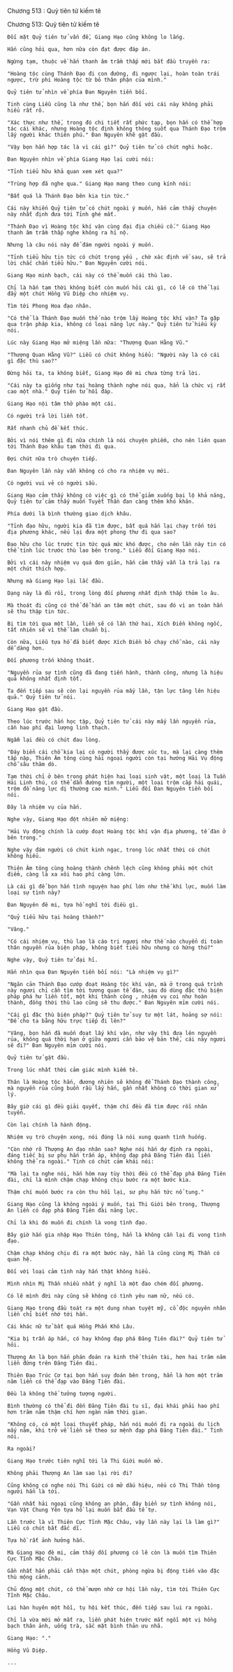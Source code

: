 




Chương 513 : Quỷ tiên tử kiếm tê


Chương 513: Quỷ tiên tử kiếm tê

	Đối mặt Quỷ tiên tử vấn đề, Giang Hạo cũng không lo lắng.

	Hắn cũng hỏi qua, hơn nữa còn đạt được đáp án.

	Ngừng tạm, thuộc về hắn thanh âm trầm thấp mới bắt đầu truyền ra:

	"Hoàng tộc cùng Thánh Đạo đi con đường, đi ngược lại, hoàn toàn trái ngược, trừ phi Hoàng tộc từ bỏ thân phận của mình."

	Quỷ tiên tử nhìn về phía Đan Nguyên tiền bối.

	Tinh cùng Liễu cũng là như thế, bọn hắn đối với cái này không phải hiểu rất rõ.

	"Xác thực như thế, trong đó chi tiết rất phức tạp, bọn hắn có thể hợp tác cái khác, nhưng Hoàng tộc định không thông suốt qua Thánh Đạo trộm lấy người khác thiên phú." Đan Nguyên khẽ gật đầu.

	"Vậy bọn hắn hợp tác là vì cái gì?" Quỷ tiên tử có chút nghi hoặc.

	Đan Nguyên nhìn về phía Giang Hạo lại cười nói:

	"Tỉnh tiểu hữu khả quan xem xét qua?"

	"Trùng hợp đã nghe qua." Giang Hạo mang theo cung kính nói:

	"Bất quá là Thánh Đạo bên kia tin tức."

	Cái này khiến Quỷ tiên tử có chút ngoài ý muốn, hắn cảm thấy chuyện này nhất định đưa tới Tỉnh ghé mắt.

	"Thánh Đạo vì Hoàng tộc khí vận cùng đại địa chiếu cố." Giang Hạo thanh âm trầm thấp nghe không ra hỉ nộ.

	Nhưng là câu nói này để đám người ngoài ý muốn.

	"Tỉnh tiểu hữu tin tức có chút trọng yếu , chờ xác định về sau, sẽ trả lời chắc chắn tiểu hữu." Đan Nguyên cười nói.

	Giang Hạo minh bạch, cái này có thể muốn cái thù lao.

	Chỉ là hắn tạm thời không biết còn muốn hỏi cái gì, có lẽ có thể lại đẩy một chút Hồng Vũ Diệp cho nhiệm vụ.

	Tìm tới Phong Hoa đạo nhân.

	"Có thể là Thánh Đạo muốn thế nào trộm lấy Hoàng tộc khí vận? Ta gặp qua trận pháp kia, không có loại năng lực này." Quỷ tiên tử hiếu kỳ nói.

	Lúc này Giang Hạo mở miệng lần nữa: "Thượng Quan Hằng Vũ."

	"Thượng Quan Hằng Vũ?" Liễu có chút không hiểu: "Người này là có cái gì đặc thù sao?"

	Đừng hỏi ta, ta không biết, Giang Hạo đê mi chưa từng trả lời.

	"Cái này ta giống như tại hoàng thành nghe nói qua, hẳn là chức vị rất cao một nhà." Quỷ tiên tử hồi đáp.

	Giang Hạo nội tâm thở phào một cái.

	Có người trả lời liền tốt.

	Rất nhanh chủ đề kết thúc.

	Bởi vì nói thêm gì đi nữa chính là nói chuyện phiếm, cho nên liên quan tới Thánh Đạo khâu tạm thời đi qua.

	Đợi chút nữa trò chuyện tiếp.

	Đan Nguyên lần này vẫn không có cho ra nhiệm vụ mới.

	Có người vui vẻ có người sầu.

	Giang Hạo cảm thấy không có việc gì có thể giảm xuống bại lộ khả năng, Quỷ tiên tử cảm thấy muốn Tuyết Thần đan càng thêm khó khăn.

	Phía dưới là bình thường giao dịch khâu.

	"Tỉnh đạo hữu, người kia đã tìm được, bất quá hắn lại chạy trốn tới địa phương khác, nếu lại đưa một phong thư đi qua sao?

	Đạo hữu cho lúc trước tin tức quá mức khó được, cho nên lần này tin có thể tính lúc trước thù lao bên trong." Liễu đối Giang Hạo nói.

	Bởi vì cái này nhiệm vụ quá đơn giản, hắn cảm thấy vẫn là trả lại ra một chút thích hợp.

	Nhưng mà Giang Hạo lại lắc đầu.

	Dạng này là đủ rồi, trong lòng đối phương nhất định thấp thỏm lo âu.

	Mà thoát đi cũng có thể để hắn an tâm một chút, sau đó vì an toàn hắn sẽ thu thập tin tức.

	Bị tìm tới qua một lần, liền sẽ có lần thứ hai, Xích Điền không ngốc, tất nhiên sẽ vì thế làm chuẩn bị.

	Còn nữa, Liễu tựa hồ đã biết được Xích Điền bỏ chạy chỗ nào, cái này dễ dàng hơn.

	Đối phương trốn không thoát.

	"Nguyền rủa sự tình cũng đã đang tiến hành, thành công, nhưng là hiệu quả không nhất định tốt.

	Ta đến tiếp sau sẽ còn lại nguyền rủa mấy lần, tận lực tăng lên hiệu quả." Quỷ tiên tử nói.

	Giang Hạo gật đầu.

	Theo lúc trước hắn học tập, Quỷ tiên tử cái này mấy lần nguyền rủa, cần hao phí đại lượng linh thạch.

	Ngẫm lại đều có chút đau lòng.

	"Đáy biển cái chỗ kia lại có người thấy được xúc tu, mà lại càng thêm tấp nập, Thiên Âm tông cùng hải ngoại người còn tại hướng Hải Vụ động chỗ sâu thăm dò.

	Tạm thời chỉ ở bên trong phát hiện hai loại sinh vật, một loại là Tuần Hải Linh thú, có thể dẫn đường tìm người, một loại trộm cắp hải quái, trộm đồ năng lực dị thường cao minh." Liễu đối Đan Nguyên tiền bối nói.

	Đây là nhiệm vụ của hắn.

	Nghe vậy, Giang Hạo đột nhiên mở miệng:

	"Hải Vụ động chính là cướp đoạt Hoàng tộc khí vận địa phương, tế đàn ở bên trong."

	Nghe vậy đám người có chút kinh ngạc, trong lúc nhất thời có chút không hiểu.

	Thiên Âm tông cùng hoàng thành chênh lệch cũng không phải một chút điểm, càng là xa xôi hao phí càng lớn.

	Là cái gì để bọn hắn tình nguyện hao phí lớn như thế khí lực, muốn làm loại sự tình này?

	Đan Nguyên đê mi, tựa hồ nghĩ tới điều gì.

	"Quỷ tiểu hữu tại hoàng thành?"

	"Vâng."

	"Có cái nhiệm vụ, thù lao là cáo tri ngươi như thế nào chuyển di toàn thân nguyền rủa biện pháp, không biết tiểu hữu nhưng có hứng thú?"

	Nghe vậy, Quỷ tiên tử đại hỉ.

	Hắn nhìn qua Đan Nguyên tiền bối nói: "Là nhiệm vụ gì?"

	"Ngăn cản Thánh Đạo cướp đoạt Hoàng tộc khí vận, mà ở trong quá trình này ngươi chỉ cần tìm tới tương quan tế đàn, sau đó dùng đặc thù biện pháp phá hư liền tốt, một khi thành công , nhiệm vụ coi như hoàn thành, đồng thời thù lao cũng sẽ thu được." Đan Nguyên mỉm cười nói.

	"Cái gì đặc thù biện pháp?" Quỷ tiên tử suy tư một lát, hoảng sợ nói: "Để cho ta bằng hữu trực tiếp đi lên?"

	"Vâng, bọn hắn đã muốn đoạt lấy khí vận, như vậy thì đưa lên nguyền rủa, không quá thời hạn ở giữa ngươi cần bảo vệ bản thể, cái này ngươi sẽ đi?" Đan Nguyên mỉm cười nói.

	Quỷ tiên tử gật đầu.

	Trong lúc nhất thời cảm giác mình kiếm tê.

	Thân là Hoàng tộc hắn, đương nhiên sẽ không để Thánh Đạo thành công, mà nguyền rủa cũng buồn rầu lấy hắn, gần nhất không có thời gian xử lý.

	Bây giờ cái gì đều giải quyết, thậm chí đều đã tìm được rồi nhân tuyển.

	Còn lại chính là hành động.

	Nhiệm vụ trò chuyện xong, nói đúng là nói xung quanh tình huống.

	"Còn nhớ rõ Thượng An đạo nhân sao? Nghe nói hắn dự định ra ngoài, đáng tiếc bị sư phụ hắn trấn áp, không đạp phá Đăng Tiên đài liền không thể ra ngoài." Tinh có chút cảm khái nói:

	"Mà lại ta nghe nói, hắn hôm nay tùy thời đều có thể đạp phá Đăng Tiên đài, chỉ là mình chậm chạp không chịu bước ra một bước kia.

	Thậm chí muốn bước ra còn thu hồi lại, sư phụ hắn tức nổ tung."

	Giang Hạo cũng là không ngoài ý muốn, tại Thi Giới bên trong, Thượng An liền có đạp phá Đăng Tiên đài năng lực.

	Chỉ là khi đó muốn đi chính là vong tình đạo.

	Bây giờ hắn gia nhập Hạo Thiên tông, hẳn là không cần lại đi vong tình đạo.

	Chậm chạp không chịu đi ra một bước này, hẳn là cũng cùng Mị Thần có quan hệ.

	Đối với loại cảm tình này hắn thật không hiểu.

	Mình nhìn Mị Thần nhiều nhất ý nghĩ là một đao chém đối phương.

	Có lẽ mình đời này cũng sẽ không có tình yêu nam nữ, nếu có.

	Giang Hạo trong đầu toát ra một dung nhan tuyệt mỹ, cổ độc nguyên nhân liền chỉ biết nhớ tới hắn.

	Cái khác nữ tử bất quá Hồng Phấn Khô Lâu.

	"Kia bị trấn áp hắn, có hay không đạp phá Đăng Tiên đài?" Quỷ tiên tử hỏi.

	Thượng An là bọn hắn phán đoán ra kinh thế thiên tài, hơn hai trăm năm liền đứng trên Đăng Tiên đài.

	Thiên Đạo Trúc Cơ tại bọn hắn suy đoán bên trong, hẳn là hơn một trăm năm liền có thể đạp vào Đăng Tiên đài.

	Đều là không thể tưởng tượng người.

	Bình thường có thể đi đến Đăng Tiên đài tu sĩ, đại khái phải hao phí hơn trăm năm thậm chí hơn ngàn năm thời gian.

	"Không có, có một loại thuyết pháp, hắn nói muốn đi ra ngoài du lịch mấy năm, khi trở về liền sẽ theo sư mệnh đạp phá Đăng Tiên đài." Tinh nói.

	Ra ngoài?

	Giang Hạo trước tiên nghĩ tới là Thi Giới muốn mở.

	Không phải Thượng An làm sao lại rời đi?

	Cũng không có nghe nói Thi Giới có mở dấu hiệu, nếu có Thi Thần tông người hẳn là tới.

	"Gần nhất hải ngoại cũng không an phận, đáy biển sự tình không nói, Vạn Vật Chung Yên tựa hồ lại muốn bắt đầu tế tự.

	Lần trước là vì Thiên Cực Tĩnh Mặc Châu, vậy lần này lại là làm gì?" Liễu có chút bất đắc dĩ.

	Tựa hồ rất ảnh hưởng hắn.

	Mà Giang Hạo đê mi, cảm thấy đối phương có lẽ còn là muốn tìm Thiên Cực Tĩnh Mặc Châu.

	Gần nhất hắn phải cẩn thận một chút, phòng ngừa bị động tiến vào đặc thù mộng cảnh.

	Chủ động một chút, có thể mượn nhờ cơ hội lần này, tìm tới Thiên Cực Tĩnh Mặc Châu.

	Lại hàn huyên một hồi, tụ hội kết thúc, đến tiếp sau lui ra ngoài.

	Chỉ là vừa mới mở mắt ra, liền phát hiện trước mắt ngồi một vị hồng bạch thân ảnh, uống trà, sắc mặt bình thản ưu nhã.

	Giang Hạo: "."

	Hồng Vũ Diệp.

	...




